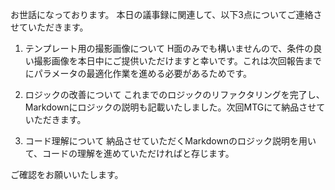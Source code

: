 お世話になっております。
本日の議事録に関連して、以下3点についてご連絡させていただきます。

1. テンプレート用の撮影画像について
H面のみでも構いませんので、条件の良い撮影画像を本日中にご提供いただけますと幸いです。これは次回報告までにパラメータの最適化作業を進める必要があるためです。

2. ロジックの改善について
これまでのロジックのリファクタリングを完了し、Markdownにロジックの説明も記載いたしました。次回MTGにて納品させていただきます。

3. コード理解について
納品させていただくMarkdownのロジック説明を用いて、コードの理解を進めていただければと存じます。

ご確認をお願いいたします。

